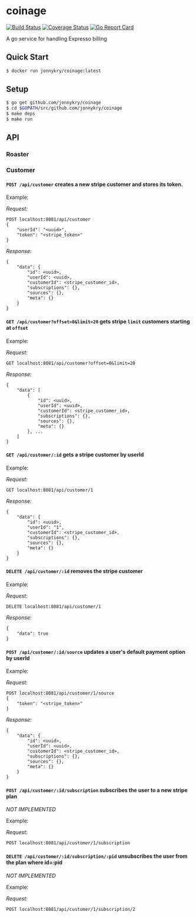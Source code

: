 # coinage
[![Build Status](https://travis-ci.org/ghmeier/coinage.svg?branch=master)](https://travis-ci.org/ghmeier/coinage)
[![Coverage Status](https://coveralls.io/repos/github/ghmeier/coinage/badge.svg?branch=master)](https://coveralls.io/github/ghmeier/coinage?branch=master)
[![Go Report Card](https://goreportcard.com/badge/github.com/ghmeier/coinage)](https://goreportcard.com/report/github.com/ghmeier/coinage)

A go service for handling Expresso billing

## Quick Start
```bash
$ docker run jonnykry/coinage:latest
```

## Setup
```bash
$ go get github.com/jonnykry/coinage
$ cd $GOPATH/src/github.com/jonnykry/coinage
$ make deps
$ make run
```

## API

### Roaster

### Customer

#### `POST /api/customer` creates a new stripe customer and stores its token.

Example:

*Request:*
```
POST localhost:8081/api/customer
{
	"userId": "<uuid>",
	"token": "<stripe_token>"
}
```

*Response:*
```
{
	"data": {
		"id": <uuid>,
		"userId": <uuid>,
		"customerId": <stripe_customer_id>,
		"subscriptions": {},
		"sources": {},
		"meta": {}
	}
}
```

#### `GET /api/customer?offset=0&limit=20` gets stripe `limit` customers starting at `offset`

Example:

*Request:*
```
GET localhost:8081/api/customer?offset=0&limit=20
```

*Response:*
```
{
	"data": [
		{
			"id": <uuid>,
			"userId": <uuid>,
			"customerId": <stripe_customer_id>,
			"subscriptions": {},
			"sources": {},
			"meta": {}
		}, ...
	]
}
```


#### `GET /api/customer/:id` gets a stripe customer by userId

Example:

*Request:*
```
GET localhost:8081/api/customer/1
```

*Response:*
```
{
	"data": {
		"id": <uuid>,
		"userId": "1",
		"customerId": <stripe_customer_id>,
		"subscriptions": {},
		"sources": {},
		"meta": {}
	}
}
```

#### `DELETE /api/customer/:id` removes the stripe customer

Example:

*Request:*
```
DELETE localhost:8081/api/customer/1
```

*Response:*
```
{
	"data": true
}
```

#### `POST /api/customer/:id/source` updates a user's default payment option by userId

Example:

*Request:*
```
POST localhost:8081/api/customer/1/source
{
	"token": "<stripe_token>"
}
```

*Response:*
```
{
	"data": {
		"id": <uuid>,
		"userId": <uuid>,
		"customerId": <stripe_customer_id>,
		"subscriptions": {},
		"sources": {},
		"meta": {}
	}
}
```

#### `POST /api/customer/:id/subscription` subscribes the user to a new stripe plan

*NOT IMPLEMENTED*

Example:

*Request:*
```
POST localhost:8081/api/customer/1/subscription
```

#### `DELETE /api/customer/:id/subscription/:pid` unsubscribes the user from the plan where id=:pid

*NOT IMPLEMENTED*

Example:

*Request:*
```
POST localhost:8081/api/customer/1/subscription/2
```